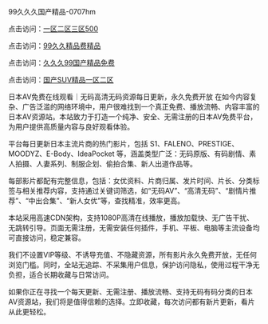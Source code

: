 99久久久国产精品-0707hm


点击访问：<a href="https://bered.pages.dev/">一区二区三区500</a>

点击访问：<a href="https://gsd-agv.pages.dev/">99久久精品费精品</a>

点击访问：<a href="https://tfda.pages.dev/">久久久99国产精品免费</a>

点击访问：<a href="https://cfad.pages.dev/">国产SUV精品一区二区</a>


日本AV免费在线观看｜无码高清无码资源每日更新，永久免费开放
在如今内容复杂、广告泛滥的网络环境中，用户很难找到一个真正免费、播放流畅、内容丰富的日本AV资源站。本站致力于打造一个纯净、安全、无需注册的日本AV免费平台，为用户提供高质量内容与良好观看体验。

平台每日更新日本主流片商的热门影片，包括 S1、FALENO、PRESTIGE、MOODYZ、E-Body、IdeaPocket 等，涵盖类型广泛：无码原版、有码剧情、素人拍摄、人妻系列、制服企划、偷拍合集、新人出道作品等。

每部影片都配有完整信息，包括：女优资料、片商归属、发片时间、片长、分类标签与相关推荐内容，支持通过关键词筛选，如“无码AV”、“高清无码”、“剧情片推荐”、“中出合集”、“新人女优”等，查找精准，效率更高。

本站采用高速CDN架构，支持1080P高清在线播放，播放加载快、无广告干扰、无跳转引导。页面无需注册，无需安装任何插件，手机、平板、电脑等主流设备均可直接访问，稳定兼容。

我们不设置VIP等级、不诱导充值、不隐藏资源，所有影片永久免费开放，无任何浏览门槛。同时，全站无追踪、不采集用户信息，保护访问隐私，使用过程干净无负担，适合长期收藏与日常访问。

如果你正在寻找一个每天更新、无需注册、播放流畅、支持无码有码分类的日本AV资源站，我们将是值得信赖的选择。立即收藏，每次访问都有新片更新，看片从此更轻松。


<span style="display:none;">[Canonical link](https://github.com/ss36986/20325 ）</span>
